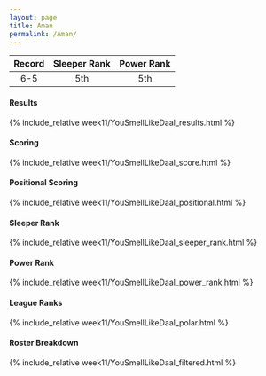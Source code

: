 ```yaml
---
layout: page
title: Aman
permalink: /Aman/
---
```


Record | Sleeper Rank | Power Rank               
:--: | :--: | :--:
6-5 | 5th | 5th   

#### Results
{% include_relative week11/YouSmellLikeDaal_results.html %}

#### Scoring
{% include_relative week11/YouSmellLikeDaal_score.html %}

#### Positional Scoring
{% include_relative week11/YouSmellLikeDaal_positional.html %}

#### Sleeper Rank
{% include_relative week11/YouSmellLikeDaal_sleeper_rank.html %}

#### Power Rank
{% include_relative week11/YouSmellLikeDaal_power_rank.html %}

#### League Ranks
{% include_relative week11/YouSmellLikeDaal_polar.html %}

#### Roster Breakdown
{% include_relative week11/YouSmellLikeDaal_filtered.html %}
